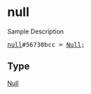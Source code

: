 # null

Sample Description

<pre>
<a href="../constructor/null.md">null</a>#56730bcc = <a href="../type/Null.md">Null</a>;</pre>

## Type

<a href="../type/Null.md">Null</a>
